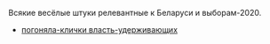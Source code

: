 Всякие весёлые штуки релевантные к Беларуси и выборам-2020.

- [погоняла-клички власть-удерживающих](./nicknames)
